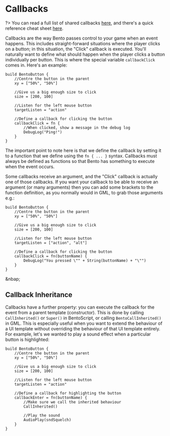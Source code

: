 # Callbacks

?> You can read a full list of shared callbacks [here](Shared-Callbacks), and there's a quick reference cheat sheet [here](Callback-Cheatsheet).

Callbacks are the way Bento passes control to your game when an event happens. This includes straight-forward situations where the player clicks on a button; in this situation, the "Click" callback is executed. You'll naturally want to define what should happen when the player clicks a button individually per button. This is where the special variable `callbackClick` comes in. Here's an example:

```
build BentoButton {
	//Centre the button in the parent
	xy = ["50%", "50%"]

	//Give us a big enough size to click
	size = [200, 100]

	//Listen for the left mouse button
	targetListen = "action"

	//Define a callback for clicking the button
	callbackClick = fn {
		//When clicked, show a message in the debug log
		DebugLog("Ping!")
	}
}
```

The important point to note here is that we define the callback by setting it to a function that we define using the `fn { ... }` syntax. Callbacks must always be defined as functions so that Bento has something to execute when the event occurs.

Some callbacks receive an argument, and the "Click" callback is actually one of those callbacks. If you want your callback to be able to receive an argument (or many arguments) then you can add some brackets to the function definition, as you normally would in GML, to grab those arguments e.g.:

```
build BentoButton {
	//Centre the button in the parent
	xy = ["50%", "50%"]

	//Give us a big enough size to click
	size = [200, 100]

	//Listen for the left mouse button
	targetListen = ["action", "alt"]

	//Define a callback for clicking the button
	callbackClick = fn(buttonName) {
		DebugLog("You pressed \"" + String(buttonName) + "\"")
	}
}
```

&nbap;

## Callback Inheritance

Callbacks have a further property: you can execute the callback for the event from a parent template (constructor). This is done by calling `CallInherited()` or `Super()` in BentoScript, or calling `BentoCallInherited()` in GML. This is especially useful when you want to extend the behaviour of a UI template without overriding the behaviour of that UI template entirely. For example, let's we wanted to play a sound effect when a particular button is highlighted:

```
build BentoButton {
	//Centre the button in the parent
	xy = ["50%", "50%"]

	//Give us a big enough size to click
	size = [200, 100]

	//Listen for the left mouse button
	targetListen = "action"

	//Define a callback for highlighting the button
	callbackEnter = fn(buttonName) {
		//Make sure we call the inherited behaviour
		CallInherited()

		//Play the sound
		AudioPlay(sndSquelch)
	}
}
```
